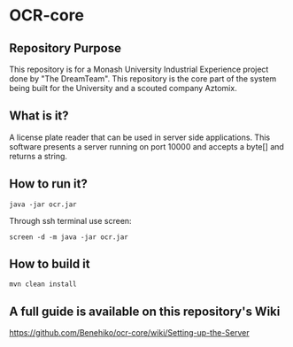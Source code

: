 # OCR-core 

## Repository Purpose

This repository is for a Monash University Industrial Experience project done by "The DreamTeam". This repository is the core part of the system being built for the University and a scouted company Aztomix.

## What is it?

A license plate reader that can be used in server side applications. This software presents a server running on port 10000 and accepts a byte[] and returns a string. 

## How to run it?

    java -jar ocr.jar


Through ssh terminal use screen:

    screen -d -m java -jar ocr.jar


## How to build it

    mvn clean install

## A full guide is available on this repository's Wiki

https://github.com/Benehiko/ocr-core/wiki/Setting-up-the-Server
